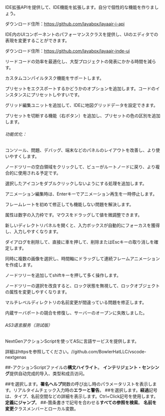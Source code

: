 IDE拡張APIを提供して、IDE機能を拡張します。自分で個性的な機能を作りましょう。

ダウンロード住所：https://github.com/layabox/layaair-i-api

IDE内のUIコンポーネントのパフォーマンスクラスを提供し、UIのエディタでの表現を変更することができます。

ダウンロード住所：https://github.com/layabox/layaair-inde-ui



リードコードの効率を最適化し、大型プロジェクトの発表にかかる時間を減らす。

カスタムコンパイルタスク機能をサポートします。

プリセットをエクスポートするかどうかのオプションを追加します。コードのインスタンスにプリセットしやすいです。

グリッド編集ユニットを追加して、IDEに地図グリッドデータを設定できます。

プリセットを切断する機能（右ボタン）を追加し、プリセットの色の区別を追加します。



###### 功能优化：

コンソール、問題、デバッグ、端末などのパネルのレイアウトを改善し、より使いやすくします。

ノードツリーの空白領域をクリックして、ビューがルートノードに戻り、より複合的に使用される予定です。

選択したアイコンをダブルクリックしないようにする処理を追加します。

アニメーション編集時は、Enterキーでアニメーション再生を一時停止します。

フレームレートを初めて修正しても機能しない問題を解決します。

属性は数字の入力枠です。マウスをドラッグして値を微調整できます。

新しいディレクトリパネルを開くと、入力ボックスが自動的にフォーカスを獲得し、入力しやすくなります。

ダイアログを削除して、直接に車を押して、削除またはEscキーの取り消しを確定します。

同時に複数の画像を選択し、時間軸にドラッグして連続フレームアニメーションを作成します。

ノードツリーを追加してshiftキーを押して多く操作します。

ノードツリーの選択を改良すると、ロック状態を無視して、ロックオブジェクトの属性を変更しやすくなります。

マルチレベルディレクトリの名前変更が間違っている問題を修正します。

内蔵サーバポートの競合を修復し、サーバーのオープンに失敗しました。



###### AS3语言服务（测试版）

NextGenアクションScriptを使ってASに言語サービスを提供します。

詳細はhttpsを参照してください。//github.com/BowlerHatLLC/vscode-nextgenas

##-アクションScriptファイルの**構文ハイライト**。 **インテリジェント・センシング**提供自动完成的导入、类型和成员访问。

##を選択します。**署名ヘルプ**関数の呼び出し時のパラメータリストを表示します。リアルタイムチェック入力時の**エラーと警告**。
##を選択します。**経過**記号は、タイプ、名前空間などの詳細を表示します。Ctrl+Click記号を使用します。**定義にジャンプ**。
##-箇条書きで記号を合わせる**すべての参照を検索**。 **名前を変更**クラスメンバーとローカル変数。